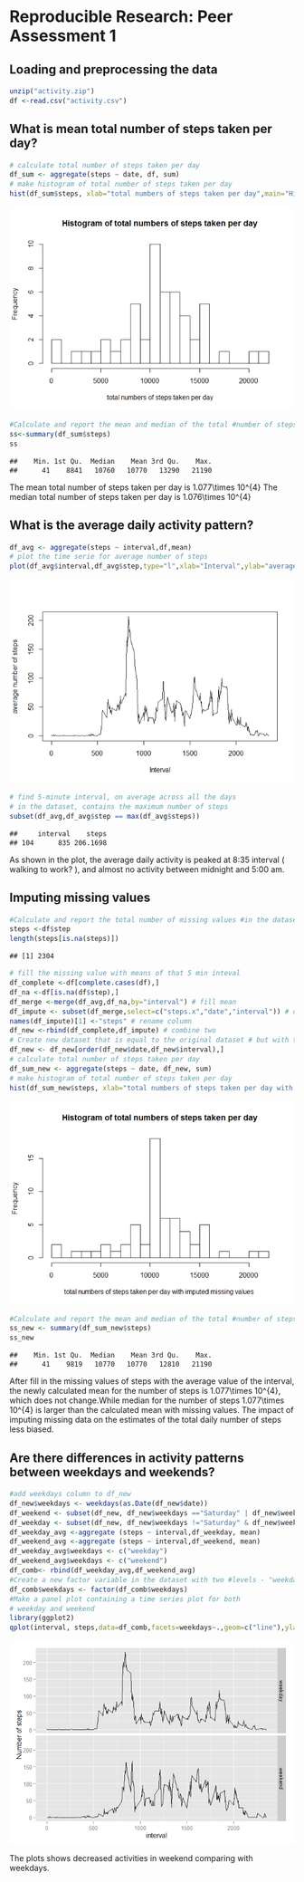 # Reproducible Research: Peer Assessment 1


## Loading and preprocessing the data

```r
unzip("activity.zip")
df <-read.csv("activity.csv")
```



## What is mean total number of steps taken per day?

```r
# calculate total number of steps taken per day
df_sum <- aggregate(steps ~ date, df, sum)
# make histogram of total number of steps taken per day
hist(df_sum$steps, xlab="total numbers of steps taken per day",main="Histogram of total numbers of steps taken per day",breaks=22)
```

![](PA1_template_files/figure-html/unnamed-chunk-2-1.png) 

```r
#Calculate and report the mean and median of the total #number of steps taken per day
ss<-summary(df_sum$steps)
ss
```

```
##    Min. 1st Qu.  Median    Mean 3rd Qu.    Max. 
##      41    8841   10760   10770   13290   21190
```

The mean total number of steps taken per day is
1.077\times 10^{4}
The median total number of steps taken per day is
1.076\times 10^{4}

## What is the average daily activity pattern?

```r
df_avg <- aggregate(steps ~ interval,df,mean)
# plot the time serie for average number of steps
plot(df_avg$interval,df_avg$step,type="l",xlab="Interval",ylab="average number of steps")
```

![](PA1_template_files/figure-html/unnamed-chunk-3-1.png) 

```r
# find 5-minute interval, on average across all the days 
# in the dataset, contains the maximum number of steps
subset(df_avg,df_avg$step == max(df_avg$steps))
```

```
##     interval    steps
## 104      835 206.1698
```

As shown in the plot, the average daily activity is peaked at 8:35 interval ( walking to work? ), and almost no activity between midnight and 5:00 am.

## Imputing missing values

```r
#Calculate and report the total number of missing values #in the dataset (i.e. the total number of rows with NAs)
steps <-df$step
length(steps[is.na(steps)])
```

```
## [1] 2304
```

```r
# fill the missing value with means of that 5 min inteval
df_complete <-df[complete.cases(df),]
df_na <-df[is.na(df$step),]
df_merge <-merge(df_avg,df_na,by="interval") # fill mean
df_impute <- subset(df_merge,select=c("steps.x","date","interval")) # only take the columns needed
names(df_impute)[1] <-"steps" # rename column
df_new <-rbind(df_complete,df_impute) # combine two
# Create new dataset that is equal to the original dataset # but with the missing data filled in.
df_new <- df_new[order(df_new$date,df_new$interval),] 
# calculate total number of steps taken per day
df_sum_new <- aggregate(steps ~ date, df_new, sum)
# make histogram of total number of steps taken per day
hist(df_sum_new$steps, xlab="total numbers of steps taken per day with imputed missing values ",main="Histogram of total numbers of steps taken per day",breaks=22)
```

![](PA1_template_files/figure-html/unnamed-chunk-4-1.png) 

```r
#Calculate and report the mean and median of the total #number of steps taken per day
ss_new <- summary(df_sum_new$steps)
ss_new
```

```
##    Min. 1st Qu.  Median    Mean 3rd Qu.    Max. 
##      41    9819   10770   10770   12810   21190
```

After fill in the missing values of steps with the average value of the interval, the newly calculated mean for the number of steps is 1.077\times 10^{4}, which does not change.While median for the number of steps 1.077\times 10^{4} is larger than the calculated mean with missing values. The impact of imputing missing data on the estimates of the total daily number of steps less biased.

## Are there differences in activity patterns between weekdays and weekends?

```r
#add weekdays column to df_new
df_new$weekdays <- weekdays(as.Date(df_new$date))
df_weekend <- subset(df_new, df_new$weekdays =="Saturday" | df_new$weekdays =="Sunday")
df_weekday <- subset(df_new, df_new$weekdays !="Saturday" & df_new$weekdays !="Sunday")
df_weekday_avg <-aggregate (steps ~ interval,df_weekday, mean)
df_weekend_avg <-aggregate (steps ~ interval,df_weekend, mean)
df_weekday_avg$weekdays <- c("weekday")
df_weekend_avg$weekdays <- c("weekend")
df_comb<- rbind(df_weekday_avg,df_weekend_avg)
#Create a new factor variable in the dataset with two #levels - "weekday" and "weekend"
df_comb$weekdays <- factor(df_comb$weekdays)
#Make a panel plot containing a time series plot for both 
# weekday and weekend
library(ggplot2)
qplot(interval, steps,data=df_comb,facets=weekdays~.,geom=c("line"),ylab="Number of steps")
```

![](PA1_template_files/figure-html/unnamed-chunk-5-1.png) 

The plots shows decreased activities in weekend comparing with weekdays.
